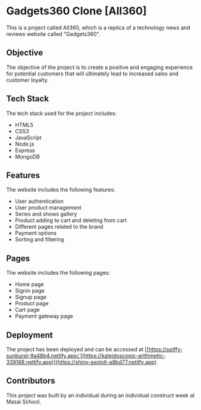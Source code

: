 
# Gadgets360 Clone [All360]

This is a project called All360, which is a replica of a technology news and reviews website called "Gadgets360". 

## Objective

The objective of the project is to create a positive and engaging experience for potential customers that will ultimately lead to increased sales and customer loyalty.

## Tech Stack

The tech stack used for the project includes:

- HTML5
- CSS3
- JavaScript
- Node.js
- Express
- MongoDB

## Features

The website includes the following features:

- User authentication
- User product management
- Series and shows gallery
- Product adding to cart and deleting from cart
- Different pages related to the brand
- Payment options
- Sorting and filtering

## Pages

The website includes the following pages:

- Home page
- Signin page
- Signup page
- Product page
- Cart page
- Payment gateway page

## Deployment

The project has been deployed and can be accessed at [[https://spiffy-sunburst-9a48b4.netlify.app/.](https://kaleidoscopic-arithmetic-339188.netlify.app)](https://shiny-axolotl-a8bd77.netlify.app)

## Contributors

This project was built by an individual during an individual construct week at Masai School. 
